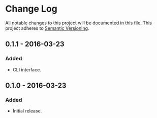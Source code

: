 Change Log
==========
All notable changes to this project will be documented in this file.
This project adheres to [Semantic Versioning](http://semver.org/).

0.1.1 - 2016-03-23
------------------
### Added
- CLI interface.

0.1.0 - 2016-03-23
------------------
### Added
- Initial release.
